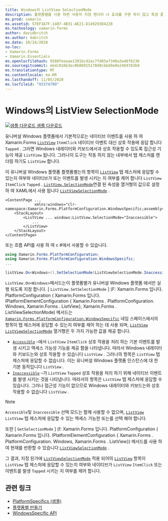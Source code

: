 ```yaml
---
title: Windows의 ListView SelectionMode
description: 플랫폼별를 사용 하면 사용자 지정 렌더러 나 효과를 구현 하지 않고 특정 플랫폼 에서만 사용할 수 있는 기능을 사용할 수 있습니다. 이 문서에서는 ListView의 항목이 탭 제스처에 응답할 수 있는지 여부를 제어 하는 Windows 플랫폼 관련 기능을 사용 하는 방법을 설명 합니다.
ms.prod: xamarin
ms.assetid: 57EF3A7F-1407-4B31-AE21-D149293D4228
ms.technology: xamarin-forms
author: davidbritch
ms.author: dabritch
ms.date: 10/24/2018
no-loc:
- Xamarin.Forms
- Xamarin.Essentials
ms.openlocfilehash: 9588feeaae1391bcd2ac7fd05e7340a3a40f6236
ms.sourcegitcommit: ebdc016b3ec0b06915170d0cbbd9e0e2469763b9
ms.translationtype: MT
ms.contentlocale: ko-KR
ms.lasthandoff: 11/05/2020
ms.locfileid: "93374799"
---
```

# <a name="listview-selectionmode-on-windows"></a>Windows의 ListView SelectionMode

[![샘플 다운로드](~/media/shared/download.png) 샘플 다운로드](/samples/xamarin/xamarin-forms-samples/userinterface-platformspecifics)

유니버설 Windows 플랫폼에서 기본적으로는 네이티브 이벤트를 사용 하 여 Xamarin.Forms [`ListView`](xref:Xamarin.Forms.ListView) `ItemClick` 네이티브 이벤트 대신 상호 작용에 응답 합니다 `Tapped` . 그러면 Windows 내레이터와 키보드에서과 상호 작용할 수 있도록 접근성 기능이 제공 `ListView` 됩니다. 그러나이 도구는 작동 하지 않는 내부에서 탭 제스처를 렌더링 하기도 `ListView` 합니다.

이 유니버설 Windows 플랫폼 플랫폼별는의 항목이 [`ListView`](xref:Xamarin.Forms.ListView) 탭 제스처에 응답할 수 있는지 여부와 네이티브가 또는 이벤트를 발생 시키는 지 여부를 제어 합니다 `ListView` `ItemClick` `Tapped` . [`ListView.SelectionMode`](xref:Xamarin.Forms.PlatformConfiguration.WindowsSpecific.ListView.SelectionModeProperty)연결 된 속성을 열거형의 값으로 설정 하 여 XAML에서 사용 됩니다 [`ListViewSelectionMode`](xref:Xamarin.Forms.PlatformConfiguration.WindowsSpecific.ListViewSelectionMode) .

```xaml
<ContentPage ...
             xmlns:windows="clr-namespace:Xamarin.Forms.PlatformConfiguration.WindowsSpecific;assembly=Xamarin.Forms.Core">
    <StackLayout>
        <ListView ... windows:ListView.SelectionMode="Inaccessible">
            ...
        </ListView>
    </StackLayout>
</ContentPage>
```

또는 흐름 API를 사용 하 여 c #에서 사용할 수 있습니다.

```csharp
using Xamarin.Forms.PlatformConfiguration;
using Xamarin.Forms.PlatformConfiguration.WindowsSpecific;
...

listView.On<Windows>().SetSelectionMode(ListViewSelectionMode.Inaccessible);
```

`ListView.On<Windows>`메서드는이 플랫폼별가 유니버설 Windows 플랫폼 에서만 실행 되도록 지정 합니다. [ `ListView.SetSelectionMode` ] (F: Xamarin.Forms 입니다. PlatformConfiguration ( Xamarin.Forms 입니다. IPlatformElementConfiguration { Xamarin.Forms . PlatformConfiguration. Windows, Xamarin.Forms . ListView}, Xamarin.Forms . ListViewSelectionMode) 메서드는 [`Xamarin.Forms.PlatformConfiguration.WindowsSpecific`](xref:Xamarin.Forms.PlatformConfiguration.WindowsSpecific) 네임 스페이스에서의 항목이 탭 제스처에 응답할 수 있는지 여부를 제어 하는 데 사용 되며, [`ListView`](xref:Xamarin.Forms.ListView) [`ListViewSelectionMode`](xref:Xamarin.Forms.PlatformConfiguration.WindowsSpecific.ListViewSelectionMode) 열거형은 두 가지 가능한 값을 제공 합니다.

- [`Accessible`](xref:Xamarin.Forms.PlatformConfiguration.WindowsSpecific.ListViewSelectionMode.Accessible) –에서 `ListView` `ItemClick` 상호 작용을 처리 하는 기본 이벤트를 발생 시키고 액세스 가능성 기능을 제공 함을 나타냅니다. 따라서 Windows 내레이터와 키보드는와 상호 작용할 수 있습니다 `ListView` . 그러나의 항목은 `ListView` 탭 제스처에 응답할 수 없습니다. 이는 유니버설 Windows 플랫폼 인스턴스에 대 한 기본 동작입니다 `ListView` .
- [`Inaccessible`](xref:Xamarin.Forms.PlatformConfiguration.WindowsSpecific.ListViewSelectionMode.Inaccessible) –가 `ListView` `Tapped` 상호 작용을 처리 하기 위해 네이티브 이벤트를 발생 시키는 것을 나타냅니다. 따라서의 항목은 `ListView` 탭 제스처에 응답할 수 있습니다. 그러나 접근성 기능이 없으므로 Windows 내레이터와 키보드는와 상호 작용할 수 없습니다 `ListView` .

> [!NOTE]
> `Accessible`및 `Inaccessible` 선택 모드는 함께 사용할 수 없으며, [`ListView`](xref:Xamarin.Forms.ListView) `ListView` 탭 제스처에 응답할 수 있는 액세스 가능한 또는를 선택 해야 합니다.

또한 [ `GetSelectionMode` ] (f: Xamarin.Forms 입니다. PlatformConfiguration ( Xamarin.Forms 입니다. IPlatformElementConfiguration { Xamarin.Forms . PlatformConfiguration. Windows, Xamarin.Forms . ListView}) 메서드를 사용 하 여 현재를 반환할 수 있습니다 [`ListViewSelectionMode`](xref:Xamarin.Forms.PlatformConfiguration.WindowsSpecific.ListViewSelectionMode) .

그 결과, 지정 된가에 [`ListViewSelectionMode`](xref:Xamarin.Forms.PlatformConfiguration.WindowsSpecific.ListViewSelectionMode) 적용 되어의 [`ListView`](xref:Xamarin.Forms.ListView) 항목이 `ListView` 탭 제스처에 응답할 수 있는지 여부와 네이티브가 `ListView` `ItemClick` 또는 이벤트를 발생 `Tapped` 시키는 지 여부를 제어 합니다.

## <a name="related-links"></a>관련 링크

- [PlatformSpecifics (샘플)](/samples/xamarin/xamarin-forms-samples/userinterface-platformspecifics)
- [플랫폼별 만들기](~/xamarin-forms/platform/platform-specifics/index.md#creating-platform-specifics)
- [WindowsSpecific API](xref:Xamarin.Forms.PlatformConfiguration.WindowsSpecific)